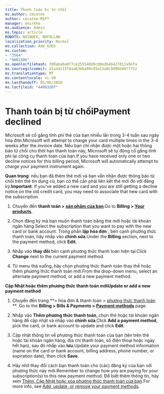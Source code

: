 ```yaml
---
title: Thanh toán bị từ chối
ms.author: cmcatee
author: cmcatee-MSFT
manager: mnirkhe
ms.audience: Admin
ms.topic: article
ROBOTS: NOINDEX, NOFOLLOW
localization_priority: Normal
ms.collection: Adm_O365
ms.custom:
- "3564"
- "9001506"
ms.openlocfilehash: 390aba6a8f7ce255548d9cb0edb4b427811a9efa
ms.sourcegitcommit: d1aad215f8aa636ba89c93a13a0c9d90e997f752
ms.translationtype: MT
ms.contentlocale: vi-VN
ms.lasthandoff: 05/06/2020
ms.locfileid: "44063207"
---
```

# <a name="payment-declined"></a><span data-ttu-id="7a1c6-102">Thanh toán bị từ chối</span><span class="sxs-lookup"><span data-stu-id="7a1c6-102">Payment declined</span></span>

<span data-ttu-id="7a1c6-103">Microsoft sẽ cố gắng tính phí thẻ của bạn nhiều lần trong 3-4 tuần sau ngày hóa đơn.</span><span class="sxs-lookup"><span data-stu-id="7a1c6-103">Microsoft will attempt to charge your card multiple times in the 3-4 weeks after the invoice date.</span></span>  <span data-ttu-id="7a1c6-104">Nếu bạn chỉ nhận được một hoặc hai thông báo từ chối cho thời hạn thanh toán này, Microsoft sẽ tự động cố gắng tính phí lại công cụ thanh toán của bạn.</span><span class="sxs-lookup"><span data-stu-id="7a1c6-104">If you have received only one or two decline notices for this billing period, Microsoft will automatically attempt to charge your payment instrument again.</span></span>  

<span data-ttu-id="7a1c6-105">**Quan trọng**: nếu bạn đã thêm thẻ mới và bạn vẫn nhận được thông báo từ chối trên thẻ tín dụng cũ, bạn có thể cần phải liên kết thẻ mới đó với đăng ký.</span><span class="sxs-lookup"><span data-stu-id="7a1c6-105">**Important**: If you've added a new card and you are still getting a decline notice on the old credit card, you may need to associate that new card with the subscription.</span></span>

1. <span data-ttu-id="7a1c6-106">Chuyển đến **thanh toán > [sản phẩm của bạn](https://go.microsoft.com/fwlink/p/?linkid=842054)**.</span><span class="sxs-lookup"><span data-stu-id="7a1c6-106">Go to **Billing > [Your products](https://go.microsoft.com/fwlink/p/?linkid=842054)**.</span></span>

2. <span data-ttu-id="7a1c6-107">Chọn đăng ký mà bạn muốn thanh toán bằng thẻ mới hoặc tài khoản ngân hàng.</span><span class="sxs-lookup"><span data-stu-id="7a1c6-107">Select the subscription that you want to pay with the new card or bank account.</span></span> <span data-ttu-id="7a1c6-108">Trong phần **lập hóa đơn** , bên cạnh phương thức thanh toán, hãy nhấp vào **chỉnh sửa**.</span><span class="sxs-lookup"><span data-stu-id="7a1c6-108">Under the **Billing** section, next to the payment method, click **Edit**.</span></span>

3. <span data-ttu-id="7a1c6-109">Nhấp vào **thay đổi** bên cạnh phương thức thanh toán hiện tại.</span><span class="sxs-lookup"><span data-stu-id="7a1c6-109">Click **Change** next to the current payment method.</span></span>

4. <span data-ttu-id="7a1c6-110">Từ menu thả xuống, hãy chọn phương thức thanh toán thay thế hoặc thêm phương thức thanh toán mới.</span><span class="sxs-lookup"><span data-stu-id="7a1c6-110">From the drop-down menu, select an alternate payment method, or add a new payment method.</span></span>

<span data-ttu-id="7a1c6-111">**Cập Nhật hoặc thêm phương thức thanh toán mới**</span><span class="sxs-lookup"><span data-stu-id="7a1c6-111">**Update or add a new payment method**</span></span>

1. <span data-ttu-id="7a1c6-112">Chuyển đến trang \*\*> hóa đơn & thanh toán > [phương thức thanh toán](https://go.microsoft.com/fwlink/p/?linkid=2018806) \*\* .</span><span class="sxs-lookup"><span data-stu-id="7a1c6-112">Go to the **Billing > Bills & Payments > [Payment methods](https://go.microsoft.com/fwlink/p/?linkid=2018806)** page.</span></span>

2. <span data-ttu-id="7a1c6-113">Nhấp vào **Thêm phương thức thanh toán**, chọn thẻ hoặc tài khoản ngân hàng để cập nhật và nhấp vào **chỉnh sửa**.</span><span class="sxs-lookup"><span data-stu-id="7a1c6-113">Click **Add a payment method**, pick the card, or bank account to update and click **Edit**.</span></span>

3. <span data-ttu-id="7a1c6-114">Cập nhật thông tin về phương thức thanh toán của bạn (tên trên thẻ hoặc tài khoản ngân hàng, địa chỉ thanh toán, số điện thoại hoặc ngày hết hạn), sau đó nhấp vào **lưu**.</span><span class="sxs-lookup"><span data-stu-id="7a1c6-114">Update your payment method information (name on the card or bank account, billing address, phone number, or expiration date), then click **Save**.</span></span>

4. <span data-ttu-id="7a1c6-115">Hãy nhớ thay đổi cách bạn thanh toán cho (các) đăng ký của bạn với phương thức này mới.</span><span class="sxs-lookup"><span data-stu-id="7a1c6-115">Remember to change how you are paying for your subscription(s) to this new payment method.</span></span> <span data-ttu-id="7a1c6-116">Để biết thêm thông tin, hãy xem [Thêm, Cập Nhật hoặc xóa phương thức thanh toán của bạn](https://go.microsoft.com/fwlink/?linkid=2118133).</span><span class="sxs-lookup"><span data-stu-id="7a1c6-116">For more info, see [Add, update, or remove your payment methods](https://go.microsoft.com/fwlink/?linkid=2118133).</span></span>
